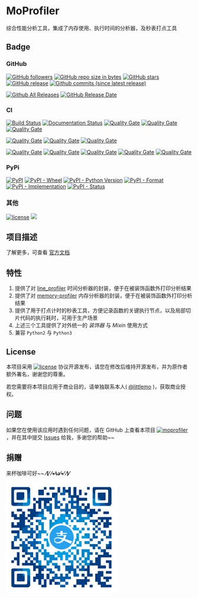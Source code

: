 # MoProfiler

综合性能分析工具，集成了内存使用、执行时间的分析器，及秒表打点工具

## Badge

### GitHub

[![GitHub followers](https://img.shields.io/github/followers/littlemo.svg?label=github%20follow)](https://github.com/littlemo)
[![GitHub repo size in bytes](https://img.shields.io/github/repo-size/littlemo/moprofiler.svg)](https://github.com/littlemo/moprofiler)
[![GitHub stars](https://img.shields.io/github/stars/littlemo/moprofiler.svg?label=github%20stars)](https://github.com/littlemo/moprofiler)
[![GitHub release](https://img.shields.io/github/release/littlemo/moprofiler.svg)](https://github.com/littlemo/moprofiler/releases)
[![Github commits (since latest release)](https://img.shields.io/github/commits-since/littlemo/moprofiler/latest.svg)](https://github.com/littlemo/moprofiler)

[![Github All Releases](https://img.shields.io/github/downloads/littlemo/moprofiler/total.svg)](https://github.com/littlemo/moprofiler/releases)
[![GitHub Release Date](https://img.shields.io/github/release-date/littlemo/moprofiler.svg)](https://github.com/littlemo/moprofiler/releases)

### CI

[![Build Status](https://travis-ci.org/littlemo/moprofiler.svg?branch=master)](https://travis-ci.org/littlemo/moprofiler)
[![Documentation Status](https://readthedocs.org/projects/moprofiler/badge/?version=latest)](http://moprofiler.readthedocs.io/zh_CN/latest/?badge=latest)
[![Quality Gate](https://sonarcloud.io/api/project_badges/measure?project=littlemo_moprofiler&metric=alert_status)](https://sonarcloud.io/dashboard?id=littlemo_moprofiler)
[![Quality Gate](https://sonarcloud.io/api/project_badges/measure?project=littlemo_moprofiler&metric=coverage)](https://sonarcloud.io/component_measures?id=littlemo_moprofiler&metric=Coverage)
[![Quality Gate](https://sonarcloud.io/api/project_badges/measure?project=littlemo_moprofiler&metric=ncloc)](https://sonarcloud.io/component_measures?id=littlemo_moprofiler&metric=ncloc)

[![Quality Gate](https://sonarcloud.io/api/project_badges/measure?project=littlemo_moprofiler&metric=sqale_rating)](https://sonarcloud.io/component_measures?id=littlemo_moprofiler&metric=Maintainability)
[![Quality Gate](https://sonarcloud.io/api/project_badges/measure?project=littlemo_moprofiler&metric=reliability_rating)](https://sonarcloud.io/component_measures?id=littlemo_moprofiler&metric=Reliability)
[![Quality Gate](https://sonarcloud.io/api/project_badges/measure?project=littlemo_moprofiler&metric=security_rating)](https://sonarcloud.io/component_measures?id=littlemo_moprofiler&metric=Security)

[![Quality Gate](https://sonarcloud.io/api/project_badges/measure?project=littlemo_moprofiler&metric=vulnerabilities)](https://sonarcloud.io/component_measures?id=littlemo_moprofiler&metric=Security)
[![Quality Gate](https://sonarcloud.io/api/project_badges/measure?project=littlemo_moprofiler&metric=bugs)](https://sonarcloud.io/component_measures?id=littlemo_moprofiler&metric=Reliability)
[![Quality Gate](https://sonarcloud.io/api/project_badges/measure?project=littlemo_moprofiler&metric=duplicated_lines_density)](https://sonarcloud.io/component_measures?id=littlemo_moprofiler&metric=Duplications)
[![Quality Gate](https://sonarcloud.io/api/project_badges/measure?project=littlemo_moprofiler&metric=code_smells)](https://sonarcloud.io/component_measures?id=littlemo_moprofiler&metric=Maintainability)
[![Quality Gate](https://sonarcloud.io/api/project_badges/measure?project=littlemo_moprofiler&metric=sqale_index)](https://sonarcloud.io/component_measures?id=littlemo_moprofiler&metric=Maintainability)

### PyPi

[![PyPI](https://img.shields.io/pypi/v/moprofiler.svg)](https://pypi.org/project/moprofiler/)
[![PyPI - Wheel](https://img.shields.io/pypi/wheel/moprofiler.svg)](https://pypi.org/project/moprofiler/)
[![PyPI - Python Version](https://img.shields.io/pypi/pyversions/moprofiler.svg)](https://pypi.org/project/moprofiler/)
[![PyPI - Format](https://img.shields.io/pypi/format/moprofiler.svg)](https://pypi.org/project/moprofiler/)
[![PyPI - Implementation](https://img.shields.io/pypi/implementation/moprofiler.svg)](https://pypi.org/project/moprofiler/)
[![PyPI - Status](https://img.shields.io/pypi/status/moprofiler.svg)](https://pypi.org/project/moprofiler/)

### 其他

[![license](https://img.shields.io/github/license/littlemo/moprofiler.svg)](https://github.com/littlemo/moprofiler)
[![](https://img.shields.io/badge/bitcoin-donate-green.svg)](https://keybase.io/littlemo)

## 项目描述

了解更多，可查看 [官方文档](http://moprofiler.rtfd.io)

## 特性

1. 提供了对 [line_profiler](https://github.com/rkern/line_profiler) 时间分析器的封装，便于在被装饰函数外打印分析结果
2. 提供了对 [memory-profiler](https://github.com/pythonprofilers/memory_profiler) 内存分析器的封装，便于在被装饰函数外打印分析结果
3. 提供了用于打点计时的秒表工具，方便记录函数的关键执行节点，以及局部切片代码的执行耗时，可用于生产场景
4. 上述三个工具提供了对外统一的 *装饰器* 与 *Mixin* 使用方式
5. 兼容 `Python2` 与 `Python3`

## License

本项目采用 [![license](https://img.shields.io/github/license/littlemo/moprofiler.svg)](https://github.com/littlemo/moprofiler) 协议开源发布，请您在修改后维持开源发布，并为原作者额外署名，谢谢您的尊重。

若您需要将本项目应用于商业目的，请单独联系本人( [@littlemo](https://github.com/littlemo) )，获取商业授权。

## 问题

如果您在使用该应用时遇到任何问题，请在 GitHub 上查看本项目 [![moprofiler](https://img.shields.io/badge/Repo-Moprofiler-brightgreen.svg)](https://github.com/littlemo/moprofiler) ，并在其中提交 [Issues](https://github.com/littlemo/moprofiler/issues) 给我，多谢您的帮助~~

## 捐赠

来杯咖啡可好~~ **⁄(⁄ ⁄•⁄ω⁄•⁄ ⁄)⁄**

![支付宝](https://github.com/littlemo/moear/blob/master/docs/source/intro/images/donate/alipay.png "来杯咖啡可好~")
